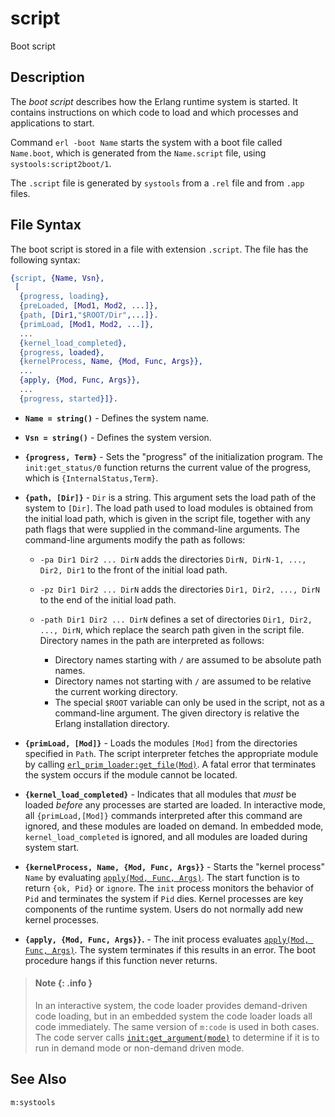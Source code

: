 <!--
%CopyrightBegin%

Copyright Ericsson AB 2023. All Rights Reserved.

Licensed under the Apache License, Version 2.0 (the "License");
you may not use this file except in compliance with the License.
You may obtain a copy of the License at

    http://www.apache.org/licenses/LICENSE-2.0

Unless required by applicable law or agreed to in writing, software
distributed under the License is distributed on an "AS IS" BASIS,
WITHOUT WARRANTIES OR CONDITIONS OF ANY KIND, either express or implied.
See the License for the specific language governing permissions and
limitations under the License.

%CopyrightEnd%
-->
# script

Boot script

## Description

The _boot script_ describes how the Erlang runtime system is started. It
contains instructions on which code to load and which processes and applications
to start.

Command `erl -boot Name` starts the system with a boot file called `Name.boot`,
which is generated from the `Name.script` file, using `systools:script2boot/1`.

The `.script` file is generated by `systools` from a `.rel` file and from `.app`
files.

## File Syntax

The boot script is stored in a file with extension `.script`. The file has the
following syntax:

```erlang
{script, {Name, Vsn},
 [
  {progress, loading},
  {preLoaded, [Mod1, Mod2, ...]},
  {path, [Dir1,"$ROOT/Dir",...]}.
  {primLoad, [Mod1, Mod2, ...]},
  ...
  {kernel_load_completed},
  {progress, loaded},
  {kernelProcess, Name, {Mod, Func, Args}},
  ...
  {apply, {Mod, Func, Args}},
  ...
  {progress, started}]}.
```

- **`Name = string()`** - Defines the system name.

- **`Vsn = string()`** - Defines the system version.

- **`{progress, Term}`** - Sets the "progress" of the initialization program.
  The `init:get_status/0` function returns the current value of the progress,
  which is `{InternalStatus,Term}`.

- **`{path, [Dir]}`** - `Dir` is a string. This argument sets the load path of
  the system to `[Dir]`. The load path used to load modules is obtained from the
  initial load path, which is given in the script file, together with any path
  flags that were supplied in the command-line arguments. The command-line
  arguments modify the path as follows:

  - `-pa Dir1 Dir2 ... DirN` adds the directories
    `DirN, DirN-1, ..., Dir2, Dir1` to the front of the initial load path.
  - `-pz Dir1 Dir2 ... DirN` adds the directories `Dir1, Dir2, ..., DirN` to the
    end of the initial load path.
  - `-path Dir1 Dir2 ... DirN` defines a set of directories
    `Dir1, Dir2, ..., DirN`, which replace the search path given in the script
    file. Directory names in the path are interpreted as follows:

    - Directory names starting with `/` are assumed to be absolute path names.
    - Directory names not starting with `/` are assumed to be relative the
      current working directory.
    - The special `$ROOT` variable can only be used in the script, not as a
      command-line argument. The given directory is relative the Erlang
      installation directory.

- **`{primLoad, [Mod]}`** - Loads the modules `[Mod]` from the directories
  specified in `Path`. The script interpreter fetches the appropriate module by
  calling [`erl_prim_loader:get_file(Mod)`](`erl_prim_loader:get_file/1`). A
  fatal error that terminates the system occurs if the module cannot be located.

- **`{kernel_load_completed}`** - Indicates that all modules that _must_ be
  loaded _before_ any processes are started are loaded. In interactive mode, all
  `{primLoad,[Mod]}` commands interpreted after this command are ignored, and
  these modules are loaded on demand. In embedded mode, `kernel_load_completed`
  is ignored, and all modules are loaded during system start.

- **`{kernelProcess, Name, {Mod, Func, Args}}`** - Starts the "kernel process"
  `Name` by evaluating [`apply(Mod, Func, Args)`](`apply/3`). The start function
  is to return `{ok, Pid}` or `ignore`. The `init` process monitors the behavior
  of `Pid` and terminates the system if `Pid` dies. Kernel processes are key
  components of the runtime system. Users do not normally add new kernel
  processes.

- **`{apply, {Mod, Func, Args}}`.** - The init process evaluates
  [`apply(Mod, Func, Args)`](`apply/3`). The system terminates if this results
  in an error. The boot procedure hangs if this function never returns.

> #### Note {: .info }
>
> In an interactive system, the code loader provides demand-driven code loading,
> but in an embedded system the code loader loads all code immediately. The same
> version of `m:code` is used in both cases. The code server calls
> [`init:get_argument(mode)`](`init:get_argument/1`) to determine if it is to
> run in demand mode or non-demand driven mode.

## See Also

`m:systools`

